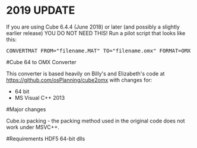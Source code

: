 # 2019 UPDATE

If you are using Cube 6.4.4 (June 2018) or later (and possibly a slightly earlier release) YOU DO NOT NEED THIS! Run a pilot script that looks like this:

<pre>CONVERTMAT FROM="filename.MAT" TO="filename.omx" FORMAT=OMX COMPRESSION=0</pre>

#Cube 64 to OMX Converter

This converter is based heavily on Billy's and Elizabeth's code at
https://github.com/osPlanning/cube2omx with changes for:
* 64 bit
* MS Visual C++ 2013

#Major changes

Cube.io packing - the packing method used in the original code does
not work under MSVC++.

#Requirements
HDF5 64-bit dlls
